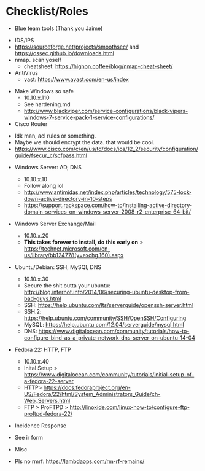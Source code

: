 # Checklist/Roles
- Blue team tools (Thank you Jaime)
 * IDS/IPS
 * https://sourceforge.net/projects/smoothsec/ and https://ossec.github.io/downloads.html
 * nmap. scan yoself
   * cheatsheet: https://highon.coffee/blog/nmap-cheat-sheet/
 * AntiVirus
    * vast: https://www.avast.com/en-us/index
- Make Windows so safe
  * 10.10.x.110
  * See hardening.md
  * http://www.blackviper.com/service-configurations/black-vipers-windows-7-service-pack-1-service-configurations/
- Cisco Router
 * Idk man, acl rules or something.
 * Maybe we should encrypt the data. that would be cool.
 * https://www.cisco.com/c/en/us/td/docs/ios/12_2/security/configuration/guide/fsecur_c/scfpass.html
- Windows Server: AD, DNS
  * 10.10.x.10
  * Follow along lol
  * http://www.antimidas.net/index.php/articles/technology/575-lock-down-active-directory-in-10-steps 
  * https://support.rackspace.com/how-to/installing-active-directory-domain-services-on-windows-server-2008-r2-enterprise-64-bit/
- Windows Server Exchange/Mail
  * 10.10.x.20
  * **This takes forever to install, do this early on** > https://technet.microsoft.com/en-us/library/bb124778(v=exchg.160).aspx
- Ubuntu/Debian: SSH, MySQl, DNS
  * 10.10.x.30
  * Secure the shit outta your ubuntu: http://blog.internot.info/2014/06/securing-ubuntu-desktop-from-bad-guys.html
  * SSH: https://help.ubuntu.com/lts/serverguide/openssh-server.html
  * SSH.2: https://help.ubuntu.com/community/SSH/OpenSSH/Configuring
  * MySQL: https://help.ubuntu.com/12.04/serverguide/mysql.html
  * DNS: https://www.digitalocean.com/community/tutorials/how-to-configure-bind-as-a-private-network-dns-server-on-ubuntu-14-04

- Fedora 22: HTTP, FTP
  * 10.10.x.40
  * Inital Setup > https://www.digitalocean.com/community/tutorials/initial-setup-of-a-fedora-22-server
  * HTTP> https://docs.fedoraproject.org/en-US/Fedora/22/html/System_Administrators_Guide/ch-Web_Servers.html
  * FTP > ProFTPD > http://linoxide.com/linux-how-to/configure-ftp-proftpd-fedora-22/
- Incidence Response
 * See ir form
- Misc
 * Pls no rmrf: https://lambdaops.com/rm-rf-remains/


